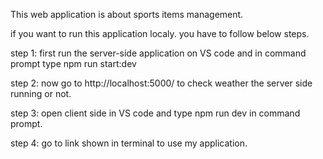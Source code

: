 This web application is about sports items management.

if you want to run this application localy. you have to follow below steps.

step 1: first run the server-side application on VS code and in command prompt type npm run start:dev

step 2: now go to http://localhost:5000/ to check weather the server side running or not.

step 3: open client side in VS code and type npm run dev in command prompt.

step 4: go to link shown in terminal to use my application.
